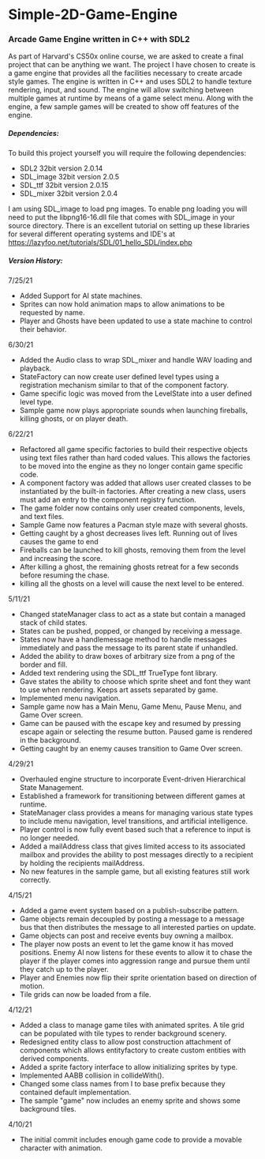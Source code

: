 # Simple-2D-Game-Engine
### Arcade Game Engine written in C++ with SDL2

As part of Harvard's CS50x online course, we are asked to create a final project that can be anything we want.
The project I have chosen to create is a game engine that provides all the facilities necessary to create arcade style games. The engine is written in C++ and uses SDL2 to handle texture rendering, input, and sound. The engine will allow switching between multiple games at runtime by means of a game select menu.
Along with the engine, a few sample games will be created to show off features of the engine. 


##### Dependencies:
To build this project yourself you will require the following dependencies:
* SDL2 32bit version 2.0.14
* SDL_image 32bit version 2.0.5
* SDL_ttf 32bit version 2.0.15
* SDL_mixer 32bit version 2.0.4

I am using SDL_image to load png images. To enable png loading you will need to put the libpng16-16.dll file that comes with SDL_image in your source directory.
There is an excellent tutorial on setting up these libraries for several different operating systems and IDE's at https://lazyfoo.net/tutorials/SDL/01_hello_SDL/index.php

##### Version History:

7/25/21
* Added Support for AI state machines.
* Sprites can now hold animation maps to allow animations to be requested by name.
* Player and Ghosts have been updated to use a state machine to control their behavior.


6/30/21
* Added the Audio class to wrap SDL_mixer and handle WAV loading and playback.
* StateFactory can now create user defined level types using a registration mechanism similar to that of the component factory.
* Game specific logic was moved from the LevelState into a user defined level type.
* Sample game now plays appropriate sounds when launching fireballs, killing ghosts, or on player death.


6/22/21
* Refactored all game specific factories to build their respective objects using text files rather than hard coded values. This allows the factories to be moved into the engine as they no longer contain game specific code.
* A component factory was added that allows user created classes to be instantiated by the built-in factories. After creating a new class, users must add an entry to the component registry function.
* The game folder now contains only user created components, levels, and text files.
* Sample Game now features a Pacman style maze with several ghosts.
* Getting caught by a ghost decreases lives left. Running out of lives causes the game to end
* Fireballs can be launched to kill ghosts, removing them from the level and increasing the score.
* After killing a ghost, the remaining ghosts retreat for a few seconds before resuming the chase.
* killing all the ghosts on a level will cause the next level to be entered.


5/11/21
* Changed stateManager class to act as a state but contain a managed stack of child states. 
* States can be pushed, popped, or changed by receiving a message.
* States now have a handlemessage method to handle messages immediately and pass the message to its parent state if unhandled.
* Added the ability to draw boxes of arbitrary size from a png of the border and fill.
* Added text rendering using the SDL_ttf TrueType font library.
* Gave states the ability to choose which sprite sheet and font they want to use when rendering. Keeps art assets separated by game.
* Implemented menu navigation. 
* Sample game now has a Main Menu, Game Menu, Pause Menu, and Game Over screen.
* Game can be paused with the escape key and resumed by pressing escape again or selecting the resume button. Paused game is rendered in the background.
* Getting caught by an enemy causes transition to Game Over screen.


4/29/21
* Overhauled engine structure to incorporate Event-driven Hierarchical State Management.
* Established a framework for transitioning between different games at runtime.
* StateManager class provides a means for managing various state types to include menu navigation, level transitions, and artificial intelligence.
* Player control is now fully event based such that a reference to input is no longer needed.
* Added a mailAddress class that gives limited access to its associated mailbox and provides the ability to post messages directly to a recipient by holding the recipients mailAddress.
* No new features in the sample game, but all existing features still work correctly.


4/15/21
* Added a game event system based on a publish-subscribe pattern.
* Game objects remain decoupled by posting a message to a message bus that then distributes the message to all interested parties on update.
* Game objects can post and receive events buy owning a mailbox.
* The player now posts an event to let the game know it has moved positions. Enemy AI now listens for these events to allow it to chase the player 
  if the player comes into aggression range and pursue them until they catch up to the player.
* Player and Enemies now flip their sprite orientation based on direction of motion.
* Tile grids can now be loaded from a file.



4/12/21
* Added a class to manage game tiles with animated sprites. A tile grid can be populated with tile types to render background scenery.
* Redesigned entity class to allow post construction attachment of components which allows entityfactory to create custom entities with derived components.
* Added a sprite factory interface to allow initializing sprites by type.
* Implemented AABB collision in collideWith().
* Changed some class names from I to base prefix because they contained default implementation.
* The sample "game" now includes an enemy sprite and shows some background tiles.


4/10/21 
* The initial commit includes enough game code to provide a movable character with animation.
